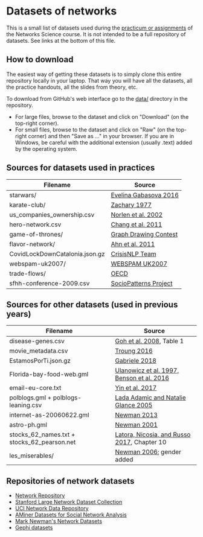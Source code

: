 # Datasets of networks

This is a small list of datasets used during the [practicum or assignments](../README.md) of the Networks Science course. It is not intended to be a full repository of datasets. See links at the bottom of this file.

## How to download

The easiest way of getting these datasets is to simply clone this entire repository locally in your laptop. That way you will have all the datasets, all the practice handouts, all the slides from theory, etc.

To download from GitHub's web interface go to the [data/](https://github.com/chatox/networks-science-course/tree/master/practicum/data) directory in the repository.

* For large files, browse to the dataset and click on "Download" (on the top-right corner).
* For small files, browse to the dataset and click on "Raw" (on the top-right corner) and then "Save as ..." in your browser. If you are in Windows, be careful with the additional extension (usually .text) added by the operating system.

## Sources for datasets used in practices

| Filename | Source |
|----------|--------|
| starwars/ | [Evelina Gabasova 2016](https://github.com/evelinag/star-wars-network-data) |
| karate-club/ | [Zachary 1977](http://www-personal.umich.edu/~mejn/netdata/karate.zip) |
| us_companies_ownership.csv | [Norlen et al. 2002](http://vlado.fmf.uni-lj.si/pub/networks/data/econ/Eva/Eva.htm) |
| hero-network.csv | [Chang et al. 2011](http://syntagmatic.github.io/exposedata/marvel/) |
| game-of-thrones/ | [Graph Drawing Contest](http://mozart.diei.unipg.it/gdcontest/contest2018/topics.html) |
| flavor-network/ | [Ahn et al. 2011](https://doi.org/10.1038/srep00196) |
| CovidLockDownCatalonia.json.gz | [CrisisNLP Team](https://crisisnlp.qcri.org/covid19) |
| webspam-uk2007/ | [WEBSPAM UK2007](https://chato.cl/webspam/datasets/uk2007/) |
| trade-flows/ | [OECD](https://stats.oecd.org/Index.aspx?DataSetCode=PARTNER) |
| sfhh-conference-2009.csv | [SocioPatterns Project](http://www.sociopatterns.org/datasets/sfhh-conference-data-set/) |

## Sources for other datasets (used in previous years)

| Filename | Source |
|----------|--------|
| disease-genes.csv |  [Goh et al. 2008](http://www.pnas.org/content/104/21/8685), Table 1 |
| movie_metadata.csv | [Troung 2016](https://github.com/katie-truong/Jupyter) |
| EstamosPorTi.json.gz | [Gabriele  2018](https://archive.org/details/EstamosporTIOohmm2018032618831Ids) |
| Florida-bay-food-web.gml | [Ulanowicz et al. 1997, Benson et al. 2016](https://snap.stanford.edu/data/Florida-bay.html) |
| email-eu-core.txt | [Yin et al. 2017](https://snap.stanford.edu/data/email-Eu-core.html) |
| polblogs.gml + polblogs-leaning.csv | [Lada Adamic and Natalie Glance 2005](https://doi.org/10.1145/1134271.1134277) |
| internet-as-20060622.gml | [Newman 2013](http://www-personal.umich.edu/~mejn/netdata/) |
| astro-ph.gml | [Newman 2001](http://www.pnas.org/content/98/2/404.short) |
| stocks_62_names.txt + stocks_62_pearson.net | [Latora, Nicosia, and Russo 2017](http://www.cambridge.org/ru/academic/subjects/physics/statistical-physics/complex-networks-principles-methods-and-applications?format=HB&isbn=9781107103184), Chapter 10 |
| les_miserables/ | [Newman 2006](https://github.com/gephi/gephi-toolkit-demos/blob/master/src/main/resources/org/gephi/toolkit/demos/lesmiserables.gml); gender added |

## Repositories of network datasets

* [Network Repository](http://networkrepository.com/)
* [Stanford Large Network Dataset Collection](http://snap.stanford.edu/data/)
* [UCI Network Data Repository](https://networkdata.ics.uci.edu/resources.php)
* [AMiner Datasets for Social Network Analysis](https://aminer.org/data-sna)
* [Mark Newman's Network Datasets](http://www-personal.umich.edu/~mejn/netdata/)
* [Gephi datasets](https://github.com/gephi/gephi/wiki/Datasets)
